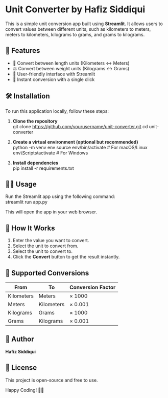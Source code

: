 # Unit Converter by Hafiz Siddiqui  

This is a simple unit conversion app built using **Streamlit**. It allows users to convert values between different units, such as kilometers to meters, meters to kilometers, kilograms to grams, and grams to kilograms.  

## 🚀 Features  
- 📏 Convert between length units (Kilometers ↔ Meters)  
- ⚖️ Convert between weight units (Kilograms ↔ Grams)  
- 🎉 User-friendly interface with Streamlit  
- 🚀 Instant conversion with a single click  

## 🛠️ Installation  
To run this application locally, follow these steps:  

1. **Clone the repository**  
   git clone https://github.com/yourusername/unit-converter.git
   cd unit-converter
 
2. **Create a virtual environment (optional but recommended)**  
   python -m venv env
   source env/bin/activate  # For macOS/Linux
   env\Scripts\activate     # For Windows
 

3. **Install dependencies**  
   pip install -r requirements.txt

## 🏃‍♂️ Usage  
Run the Streamlit app using the following command:  
streamlit run app.py

This will open the app in your web browser.  

## 🔧 How It Works  
1. Enter the value you want to convert.  
2. Select the unit to convert from.  
3. Select the unit to convert to.  
4. Click the **Convert** button to get the result instantly.  

## 🔗 Supported Conversions  
| From       | To         | Conversion Factor |
|------------|-----------|-------------------|
| Kilometers | Meters    | × 1000            |
| Meters     | Kilometers | × 0.001          |
| Kilograms  | Grams     | × 1000            |
| Grams      | Kilograms | × 0.001          |

## 📝 Author  
**Hafiz Siddiqui**  

## 📜 License  
This project is open-source and free to use.

Happy Coding! 🚀🎉
